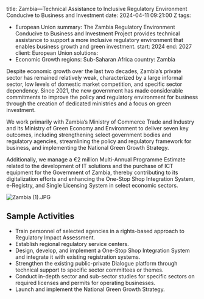 
title: Zambia—Technical Assistance to Inclusive Regulatory Environment Conducive to
  Business and Investment
date: 2024-04-11 09:21:00 Z
tags:
- European Union
summary: The Zambia Regulatory Environment Conducive to Business and Investment Project
  provides technical assistance to support a more inclusive regulatory environment
  that enables business growth and green investment.
start: 2024
end: 2027
client: European Union
solutions:
- Economic Growth
regions: Sub-Saharan Africa
country: Zambia


Despite economic growth over the last two decades, Zambia’s private sector has remained relatively weak, characterized by a large informal sector, low levels of domestic market competition, and specific sector dependency. Since 2021, the new government has made considerable commitments to improve the policy and regulatory environment for business through the creation of dedicated ministries and a focus on green investment.

We work primarily with Zambia’s Ministry of Commerce Trade and Industry and its Ministry of Green Economy and Environment to deliver seven key outcomes, including strengthening select government bodies and regulatory agencies, streamlining the policy and regulatory framework for business, and implementing the National Green Growth Strategy.

Additionally, we manage a €2 million Multi-Annual Programme Estimate related to the development of IT solutions and the purchase of ICT equipment for the Government of Zambia, thereby contributing to its digitalization efforts and enhancing the One-Stop Shop Integration System, e-Registry, and Single Licensing System in select economic sectors.

![Zambia (1).JPG](/uploads/Zambia%20(1).JPG)

## Sample Activities

* Train personnel of selected agencies in a rights-based approach to Regulatory Impact Assessment.
* Establish regional regulatory service centers.
* Design, develop, and implement a One-Stop Shop Integration System and integrate it with existing registration systems.
* Strengthen the existing public-private Dialogue platform through technical support to specific sector committees or themes.
* Conduct in-depth sector and sub-sector studies for specific sectors on required licenses and permits for operating businesses.
* Launch and implement the National Green Growth Strategy.
